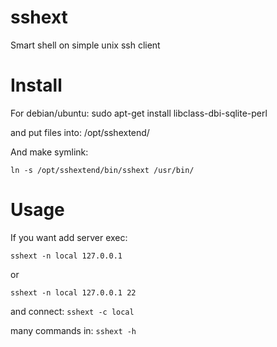# sshext

Smart shell on simple unix ssh client

# Install

For debian/ubuntu:
sudo apt-get install libclass-dbi-sqlite-perl

and put files into:
/opt/sshextend/

And make symlink:

`ln -s /opt/sshextend/bin/sshext /usr/bin/`

# Usage

If you want add server exec:

`sshext -n local 127.0.0.1`

or

`sshext -n local 127.0.0.1 22`

and connect:
`sshext -c local`

many commands in: `sshext -h`
